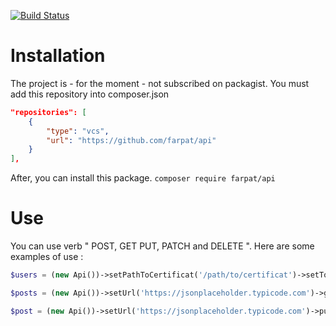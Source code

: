 [![Build Status](https://travis-ci.org/farpat/api.svg?branch=master)](https://travis-ci.org/farpat/api)

# Installation
The project is - for the moment - not subscribed on packagist. You must add this repository into composer.json
```json
"repositories": [
    {
        "type": "vcs",
        "url": "https://github.com/farpat/api"
    }
],
```

After, you can install this package.
`composer require farpat/api`


# Use
You can use verb " POST, GET PUT, PATCH and DELETE ". Here are some examples of use :

```php
$users = (new Api())->setPathToCertificat('/path/to/certificat')->setToken('your_token')->get('users');

$posts = (new Api())->setUrl('https://jsonplaceholder.typicode.com')->get('posts');

$post = (new Api())->setUrl('https://jsonplaceholder.typicode.com')->put('posts/1', $data, $headers);
```
